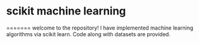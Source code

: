 

# scikit machine learning
=======
welcome to the repository!
I have implemented machine learning algorithms via scikit learn.
Code along with datasets are provided.

